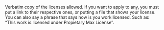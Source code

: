 Verbatim copy of the licenses allowed.
If you want to apply to any, you must put a link to their respective ones, or putting a file that shows your license.
You can also say a phrase that says how is you work licensed.
Such as: “This work is licensed under Propietary Max License”.

